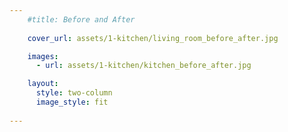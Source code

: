 ```yaml
---
    #title: Before and After
    
    cover_url: assets/1-kitchen/living_room_before_after.jpg

    images:
      - url: assets/1-kitchen/kitchen_before_after.jpg

    layout:
      style: two-column
      image_style: fit
      
---
```


<img data-media-id="images:1" style="width: 100%">
